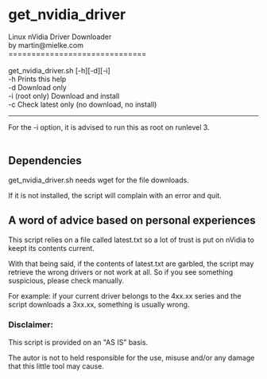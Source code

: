 # get_nvidia_driver
<p>
Linux nVidia Driver Downloader<br>
by martin@mielke.com<br>
==============================<br>
<br>
get_nvidia_driver.sh [-h][-d][-i]<br>
-h Prints this help<br>
-d Download only <br>
-i (root only) Download and install<br>
-c Check latest only (no download, no install)
<hr>
For the -i option, it is advised to run this as root on runlevel 3.<br>
<br>

## Dependencies
get_nvidia_driver.sh needs wget for the file downloads.<p>
If it is not installed, the script will complain with an error and quit.<p>

## A word of advice based on personal experiences
This script relies on a file called latest.txt so a lot of trust is put on nVidia to keept its contents current.<p>
With that being said, if the contents of latest.txt are garbled, the script may retrieve the wrong drivers or not work at all. So if you see something suspicious, please check manually.<p>
For example: if your current driver belongs to the 4xx.xx series and the script downloads a 3xx.xx, something is usually wrong.<p>

### Disclaimer: 
This script is provided on an "AS IS" basis.<p>
The autor is not to held responsible for the use, misuse and/or any damage that this little tool may cause.<p>
